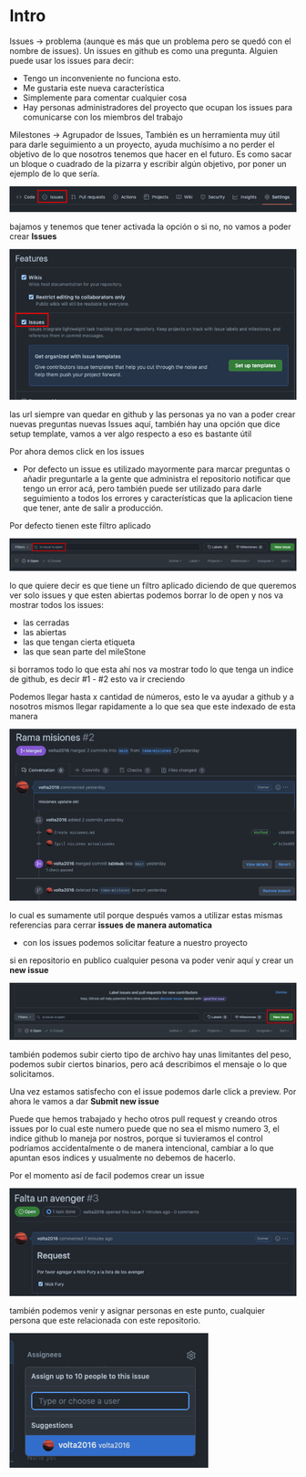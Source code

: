 # Intro

Issues -> problema (aunque es más que un problema pero se quedó con el nombre de issues). Un issues en github es como una pregunta.
Alguien puede usar los issues para decir:

- Tengo un inconveniente no funciona esto.
- Me gustaria este nueva característica
- Simplemente para comentar cualquier cosa
- Hay personas administradores del proyecto que ocupan los issues para comunicarse con los miembros del trabajo

Milestones -> Agrupador de Issues, También es un herramienta muy útil para darle seguimiento a un proyecto, ayuda muchísimo a no perder el objetivo de lo que nosotros tenemos que hacer en el futuro.
Es como sacar un bloque o cuadrado de la pizarra y escribir algún objetivo, por poner un ejemplo de lo que sería.

![issues](/images/issues.png)

bajamos y tenemos que tener activada la opción o si no, no vamos a poder crear **Issues**

![check-issue](/images/check-issue.png)

las url siempre van quedar en github y las personas ya no van a poder crear nuevas preguntas nuevas Issues aquí, también hay una opción que dice setup template, vamos a ver algo respecto a eso es bastante útil

Por ahora demos click en los issues

- Por defecto un issue es utilizado mayormente para marcar preguntas o añadir preguntarle a la gente que administra el repositorio notificar que tengo un error acá, pero también puede ser utilizado para darle seguimiento a todos los errores y características que la aplicacion tiene que tener, ante de salir a producción.

Por defecto tienen este filtro aplicado

![open-issues](/images/open-issues.png)

lo que quiere decir es que tiene un filtro aplicado diciendo de que queremos ver solo issues y que esten abiertas podemos borrar lo de open y nos va mostrar todos los issues:

- las cerradas
- las abiertas
- las que tengan cierta etiqueta
- las que sean parte del mileStone

si borramos todo lo que esta ahí nos va mostrar todo lo que tenga un indice de github, es decir #1 - #2 esto va ir creciendo

Podemos llegar hasta x cantidad de números, esto le va ayudar a github y a nosotros mismos llegar rapidamente a lo que sea que este indexado de esta manera

![index](/images/index.png)

lo cual es sumamente util porque después vamos a utilizar estas mismas referencias para cerrar **issues de manera automatica**

- con los issues podemos solicitar feature a nuestro proyecto

si en repositorio en publico cualquier pesona va poder venir aquí
y crear un **new issue**

![index](/images/new-issue.png)

también podemos subir cierto tipo de archivo hay unas limitantes del peso, podemos subir ciertos binarios, pero acá describimos el mensaje o lo que solicitamos.

Una vez estamos satisfecho con el issue podemos darle click a preview. Por ahora le vamos a dar **Submit new issue**

Puede que hemos trabajado y hecho otros pull request y creando otros issues por lo cual este numero puede que no sea el mismo numero 3, el indice github lo maneja por nostros, porque si tuvieramos el control podriamos accidentalmente o de manera intencional, cambiar a lo que apuntan esos indices y usualmente no debemos de hacerlo.

Por el momento así de facil podemos crear un issue

![issue-3](/images/issue-3.png)

también podemos venir y asignar personas en este punto, cualquier persona que este relacionada con este repositorio.

![asssignees](/images/asssignees.png)
